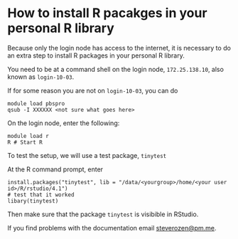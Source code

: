 # How to install R pacakges in your personal R library

Because only the login node has access to the internet, it is necessary to do an extra step to install R packages in your personal R library.

You need to be at a command shell on the login node, `172.25.138.10`, also known as `login-10-03`.

If for some reason you are not on `login-10-03`, you can do 

```
module load pbspro
qsub -I XXXXXX <not sure what goes here>
```

On the login node, enter the following:

```
module load r
R # Start R
```

To test the setup, we will use a test package, `tinytest`

At the R command prompt, enter

```
install.packages("tinytest", lib = "/data/<yourgroup>/home/<your user id>/R/rstudio/4.1")
# test that it worked
libary(tinytest)
```

Then make sure that the package `tinytest` is visibible in RStudio.


If you find problems with the documentation email steverozen@pm.me.
